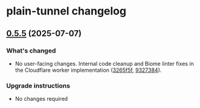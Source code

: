 # plain-tunnel changelog

## [0.5.5](https://github.com/dropseed/plain/releases/plain-tunnel@0.5.5) (2025-07-07)

### What's changed

- No user-facing changes. Internal code cleanup and Biome linter fixes in the Cloudflare worker implementation ([3265f5f](https://github.com/dropseed/plain/commit/3265f5f), [9327384](https://github.com/dropseed/plain/commit/9327384)).

### Upgrade instructions

- No changes required
